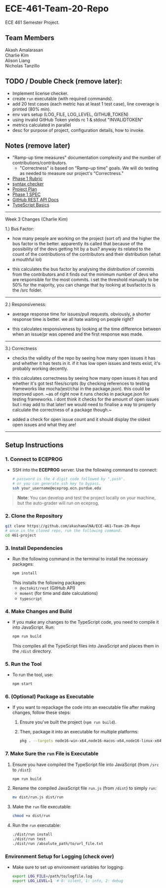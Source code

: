 # ECE-461-Team-20-Repo
ECE 461 Semester Project.

## Team Members
Akash Amalarasan<br>
Charlie Kim<br>
Alison Liang<br>
Nicholas Tanzillo

## TODO / Double Check (remove later):
* Implement license checker.  
* create `run` executable (with required commands).
* add 20 test cases (each metric has at least 1 test case), line coverage is printed (80% min).
* env vars setup (LOG_FILE, LOG_LEVEL, GITHUB_TOKEN)
* using invalid GitHub Token yields rc 1 & stdout "INVALIDTOKEN"
* metrics calculated in parallel
* desc for purpose of project, configuration details, how to invoke.

## Notes (remove later)
* "Ramp-up time measures" documentation complexity and the number of contributions/contributors.
  - "Correctness" is based on "Ramp-up time" goals. We will do testing as needed to measure our project's "Correctness."
* [Phase 1 Rubric](https://piazza.com/class/lzvpabcdwx83b0/post/94)
* [syntax checker](https://piazza.com/class/lzvpabcdwx83b0/post/52)
* [Project Plan](https://docs.google.com/document/d/1XzcjSY4iD0JeGCp3_8yb3W4f8O1s0HRK7Ix6pg2Zano/edit#heading=h.dv1pr3855kek)
* [Phase 1 SPEC](https://purdue.brightspace.com/d2l/le/content/1096370/viewContent/17430281/View)
* [GitHub REST API Docs](https://docs.github.com/en/rest/using-the-rest-api/getting-started-with-the-rest-api?apiVersion=2022-11-28)
* [TypeScript Basics](https://www.w3schools.com/typescript/typescript_intro.php)

---
Week 3 Changes (Charlie Kim)

1.) Bus Factor:
  * how many people are working on the project (sort of) and the higher the bus factor is the better. apparently its called that because of the possibility of the devs getting hit by a bus? anyway its related to the count of the contributions of the contributors and their distribution (what a mouthful lol)

  * this calculates the bus factor by analysing the distribution of commits from the contributors and it finds out the minimum number of devs who are responsible for the most commits.
i set the threshold manually to be 50% for the majority, you can change that by looking at busfactor.ts is the /src folder.

---

2.) Responsiveness:
* average response time for issues/pull requests. obviously, a shorter response time is better. we all hate waiting on people right?

* this calculates responsiveness by looking at the time difference between when an issue/pr was opened and the first response was made.

---

3.) Correctness 
* checks the validity of the repo by seeing how many open issues it has and whether it has tests in it. if it has low open issues and tests exist, it's probably working decently.

* this calculates correctness by seeing how many open issues it has and whether it's got test files/scripts (by checking references to testing frameworks like mocha/jest/chai in the package.json). this could be improved upon.
~as of right now it runs checks in package.json for testing frameworks. i dont think it checks for the amount of open issues but i may add to that later! we would need to finalise a way to properly calculate the correctness of a package though.~

* added a check for open issue count and it should display the oldest open issues and what they are!

---

## Setup Instructions

### **1. Connect to ECEPROG**

- SSH into the **ECEPROG** server. Use the following command to connect:
   ```bash
   # password is the 4 digit code followed by ",push".
   # or you can generate ssh key to bypass. 
   ssh your_username@eceprog.ecn.purdue.edu
   ```

> **Note**: You can develop and test the project locally on your machine, 
but the auto-grader will run on eceprog.

### **2. Clone the Repository**
   ```bash
   git clone https://github.com/akashamalNA/ECE-461-Team-20-Repo
   # once in the cloned repo, run the following command. 
   cd 461-project
   ```

### **3. Install Dependencies**

- Run the following command in the terminal to install the necessary packages:
   ```bash
   npm install
   ```
   This installs the following packages:
   - `@octokit/rest` (GitHub API)
   - `moment` (for time and date calculations)
   - `typescript`

### **4. Make Changes and Build**

- If you make any changes to the TypeScript code, you need to compile it into JavaScript. Run:
   ```bash
   npm run build
   ```
   This compiles all the TypeScript files into JavaScript and places them in the `/dist` directory.

### **5. Run the Tool**

- To run the tool, use:
   ```bash
   npm start
   ```

### **6. (Optional) Package as Executable**

- If you want to repackage the code into an executable file after making changes, follow these steps:
   
   1. Ensure you've built the project (`npm run build`).
   
   2. Then, package it into an executable for multiple platforms:
      ```bash
      pkg . --targets node16-win-x64,node16-macos-x64,node16-linux-x64 --output 461-project
      ```
   
### **7. Make Sure the `run` File is Executable**

1. Ensure you have compiled the TypeScript file into JavaScript (from `/src` to `/dist`):
   ```bash
   npm run build
   ```

2. Rename the compiled JavaScript file `run.js` (from `/dist`) to simply `run`:
   ```bash
   mv dist/run.js dist/run
   ```

3. Make the `run` file executable:
   ```bash
   chmod +x dist/run
   ```

4. Run the `run` executable:
   ```bash
   ./dist/run install
   ./dist/run test
   ./dist/run /absolute_path/to/url_file.txt
   ```

### **Environment Setup for Logging** (check over)

- Make sure to set up environment variables for logging:
   ```bash
   export LOG_FILE=/path/to/logfile.log
   export LOG_LEVEL=1  # 0: silent, 1: info, 2: debug
   ```